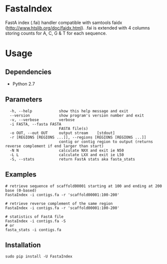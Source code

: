 # FastaIndex

FastA index (.fai) handler compatible with samtools faidx (http://www.htslib.org/doc/faidx.html).
.fai is extended with 4 columns storing counts for A, C, G & T for each sequence.

# Usage

## Dependencies
- Python 2.7

## Parameters

```
  -h, --help            show this help message and exit
  --version             show program's version number and exit
  -v, --verbose         verbose
  -i FASTA, --fasta FASTA
                        FASTA file(s)
  -o OUT, --out OUT     output stream	 [stdout]
  -r [REGIONS [REGIONS ...]], --regions [REGIONS [REGIONS ...]]
                        contig or contig region to output (returns reverse complement if end larger than start)
  -N N                  calculate NXX and exit ie N50
  -L L                  calculate LXX and exit ie L50
  -S, --stats           return FastA stats aka fasta_stats
```

## Examples
```
# retrieve sequence of scaffold00001 starting at 100 and ending at 200 base (0-based)
FastaIndex -i contigs.fa -r 'scaffold00001:100-200'

# retrieve reverse complement of the same region
FastaIndex -i contigs.fa -r 'scaffold00001:100-200'

# statistics of FastA file
FastaIndex -i contigs.fa -S
# or
fasta_stats -i contigs.fa
```

## Installation
```
sudo pip install -U FastaIndex
```